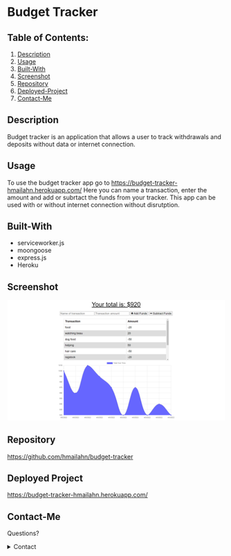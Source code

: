 # Budget Tracker 

## Table of Contents:
  1. [Description](#Description)
  2. [Usage](#Usage)
  3. [Built-With](#Built-With)
  4. [Screenshot](#Screenshot)
  5. [Repository](#Repository)
  6. [Deployed-Project](#Deployed-Project)
  7. [Contact-Me](#Contact-Me)

## Description
Budget tracker is an application that allows a user to track withdrawals and deposits without data or internet connection.
## Usage
To use the budget tracker app go to https://budget-tracker-hmailahn.herokuapp.com/ Here you can name a transaction, enter the amount and add or subrtact the funds from your tracker. This app can be used with or without internet connection without disrutption.
## Built-With
* serviceworker.js
* moongoose
* express.js
* Heroku
## Screenshot
![image](https://github.com/hmailahn/budget-tracker/blob/main/public/screenshot.png)
## Repository
https://github.com/hmailahn/budget-tracker

## Deployed Project
https://budget-tracker-hmailahn.herokuapp.com/

## Contact-Me

Questions?

<details>
    <summary>Contact</summary>
    mailahnheidi@gmail.com <br>
</details>
